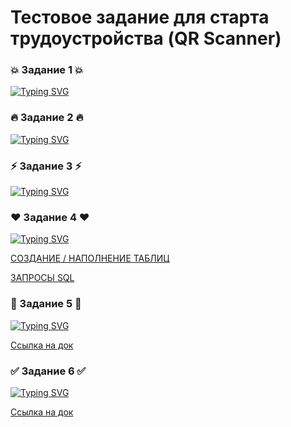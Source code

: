 # Тестовое задание для старта трудоустройства (QR Scanner)

### 💥 Задание 1 💥
[![Typing SVG](https://readme-typing-svg.demolab.com?font=Fira+Code&pause=1000&color=F7153A&random=false&width=435&lines=QR+Scanner)](https://git.io/typing-svg)


### 🔥 Задание 2 🔥
[![Typing SVG](https://readme-typing-svg.demolab.com?font=Fira+Code&pause=1000&color=F74E22&random=false&width=435&lines=API+YouTube)](https://git.io/typing-svg)


### ⚡ Задание 3 ⚡
[![Typing SVG](https://readme-typing-svg.demolab.com?font=Fira+Code&pause=1000&color=F731D5&random=false&width=435&lines=API+Test+Case+YouTube)](https://git.io/typing-svg)


### ❤ Задание 4 ❤
[![Typing SVG](https://readme-typing-svg.demolab.com?font=Fira+Code&pause=1000&color=1DF76E&random=false&width=435&lines=%D0%9C%D0%BE%D0%B9+%D0%BB%D1%8E%D0%B1%D0%B8%D0%BC%D1%8B%D0%B9+SQL)](https://git.io/typing-svg)

<a href="https://docs.google.com/document/d/1B0ZKl0Zzr4Lxdjr6TxxCsrvKo8Kd3dcZVfTvAfiCWew/edit?usp=sharing">СОЗДАНИЕ / НАПОЛНЕНИЕ ТАБЛИЦ</a>

<a href="">ЗАПРОСЫ SQL</a>

### 📜 Задание 5 📜
[![Typing SVG](https://readme-typing-svg.demolab.com?font=Fira+Code&pause=1000&color=1523F7&random=false&width=435&lines=%D0%A2%D0%B0%D0%B1%D0%BB%D0%B8%D1%86%D0%B0+%D0%BF%D1%80%D0%B8%D0%BD%D1%8F%D1%82%D0%B8%D1%8F+%D1%80%D0%B5%D1%88%D0%B5%D0%BD%D0%B8%D0%B9)](https://git.io/typing-svg)

<a href="https://docs.google.com/spreadsheets/d/1qSk80iYWdIXL0wnwlY_4U8FNpKgMwxGU3ZDJ7wnOCII/edit?usp=sharing">Ссылка на док</a>

### ✅ Задание 6 ✅
[![Typing SVG](https://readme-typing-svg.demolab.com?font=Fira+Code&pause=1000&color=F11DF7&random=false&width=435&lines=%D0%9E%D1%82%D0%B2%D0%B5%D1%82%D1%8B+%D0%BD%D0%B0+%D0%B2%D0%BE%D0%BF%D1%80%D0%BE%D1%81%D1%8B)](https://git.io/typing-svg)

<a href="https://docs.google.com/document/d/1b_pyrn35F3rZn06mOmY8bg5IhVCYeZzr82tVvqkwm7s/edit?usp=sharing">Ссылка на док</a>
